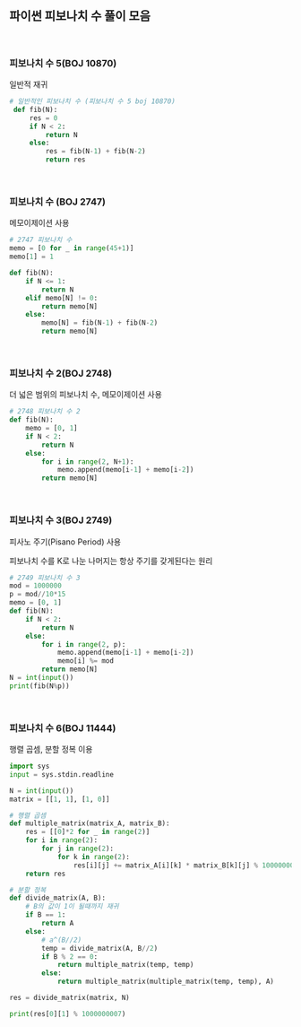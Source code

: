 ## 파이썬 피보나치 수 풀이 모음

<br>

### 피보나치 수 5(BOJ 10870)

일반적 재귀

``` python
# 일반적인 피보나치 수 (피보나치 수 5 boj 10870)
 def fib(N):
     res = 0 
     if N < 2:
         return N
     else:
         res = fib(N-1) + fib(N-2)
         return res
```

<br>

### 피보나치 수 (BOJ 2747)

메모이제이션 사용

```python
# 2747 피보나치 수
memo = [0 for _ in range(45+1)]
memo[1] = 1

def fib(N):    
    if N <= 1:
        return N
    elif memo[N] != 0:
        return memo[N]
    else:
        memo[N] = fib(N-1) + fib(N-2)
        return memo[N] 
```

<br>

### 피보나치 수 2(BOJ 2748)

더 넓은 범위의 피보나치 수, 메모이제이션 사용

```python
# 2748 피보나치 수 2
def fib(N):
    memo = [0, 1]
    if N < 2:
        return N
    else:
        for i in range(2, N+1):
            memo.append(memo[i-1] + memo[i-2])
        return memo[N]
```

 <br>

### 피보나치 수 3(BOJ 2749)

피사노 주기(Pisano Period) 사용

피보나치 수를 K로 나눈 나머지는 항상 주기를 갖게된다는 원리

```python
# 2749 피보나치 수 3
mod = 1000000
p = mod//10*15
memo = [0, 1]
def fib(N):
    if N < 2:
        return N
    else:
        for i in range(2, p):
            memo.append(memo[i-1] + memo[i-2])
            memo[i] %= mod
        return memo[N]
N = int(input())
print(fib(N%p))
```

<br>

### 피보나치 수 6(BOJ 11444)

행렬 곱셈, 분할 정복 이용

```python
import sys
input = sys.stdin.readline

N = int(input())
matrix = [[1, 1], [1, 0]]

# 행렬 곱셈
def multiple_matrix(matrix_A, matrix_B):
    res = [[0]*2 for _ in range(2)]
    for i in range(2):
        for j in range(2):
            for k in range(2):
                res[i][j] += matrix_A[i][k] * matrix_B[k][j] % 1000000007
    return res

# 분할 정복
def divide_matrix(A, B):
    # B의 값이 1이 될때까지 재귀
    if B == 1:
        return A
    else:
        # a^(B//2)
        temp = divide_matrix(A, B//2)
        if B % 2 == 0:
            return multiple_matrix(temp, temp)
        else:
            return multiple_matrix(multiple_matrix(temp, temp), A)

res = divide_matrix(matrix, N)

print(res[0][1] % 1000000007)
```



